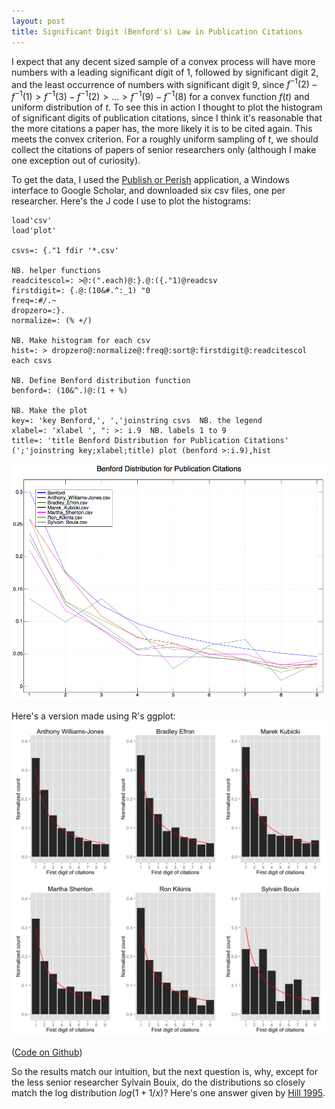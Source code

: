 ```yaml
---
layout: post
title: Significant Digit (Benford's) Law in Publication Citations
---
```


I expect that any decent sized sample of a convex process will have more numbers
with a leading significant digit of 1, followed by significant digit 2, and
the least occurrence of numbers with significant digit 9, since
$f^{-1}(2) - f^{-1}(1) > f^{-1}(3) - f^{-1}(2) > ... > f^{-1}(9) - f^{-1}(8)$
for a convex function $f(t)$ and uniform distribution of $t$.  To see this in
action I thought to plot the histogram of significant digits of publication
citations, since I think it's reasonable that the more citations a paper has,
the more likely it is to be cited again.  This meets the convex criterion.  For
a roughly uniform sampling of $t$, we should collect the citations of papers
of senior researchers only (although I make one exception out of curiosity).

To get the data, I used the [Publish or Perish](http://www.harzing.com/pop.htm)
application, a Windows interface to Google Scholar, and downloaded six
csv files, one per researcher.  Here's the J code I use to plot the histograms:

    load'csv'
    load'plot'

    csvs=: {."1 fdir '*.csv'

    NB. helper functions
    readcitescol=: >@:(".each)@:}.@:({."1)@readcsv
    firstdigit=: {.@:(10&#.^:_1) "0
    freq=:#/.~
    dropzero=:}.
    normalize=: (% +/)

    NB. Make histogram for each csv
    hist=: > dropzero@:normalize@:freq@:sort@:firstdigit@:readcitescol each csvs

    NB. Define Benford distribution function
    benford=: (10&^.)@:(1 + %)

    NB. Make the plot
    key=: 'key Benford,', ','joinstring csvs  NB. the legend
    xlabel=: 'xlabel ', ": >: i.9  NB. labels 1 to 9
    title=: 'title Benford Distribution for Publication Citations'
    (';'joinstring key;xlabel;title) plot (benford >:i.9),hist


![](https://raw.githubusercontent.com/reckbo/citations-and-benfords-law/master/benford_citations_J.png)

Here's a version made using R's ggplot:
![](https://raw.githubusercontent.com/reckbo/citations-and-benfords-law/master/benford_citations_R.png)

([Code on Github](https://github.com/reckbo/citations-and-benfords-law/))

So the results match our intuition, but the next question is, why, except for
the less senior researcher Sylvain Bouix, do the distributions so closely match
the log distribution $log(1 + 1/x)$?  Here's one answer given by 
[Hill 1995](https://projecteuclid.org/euclid.ss/1177009869).

